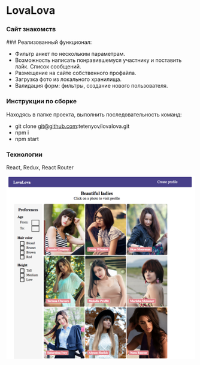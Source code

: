 # LovaLova

### Сайт знакомств

### Реализованный функционал:

* Фильтр анкет по нескольким параметрам.
* Возможность написать понравившемуся участнику и поставить лайк. Список сообщений.
* Размещение на сайте собственного профайла.
* Загрузка фото из локального хранилища.
* Валидация форм: фильтры, создание нового пользователя.

### Инструкции по сборке
Находясь в папке проекта, выполнить последовательность команд:

* git clone git@github.com:tetenyov/lovalova.git
* npm i
* npm start

### Технологии

React, Redux, React Router

![Screenshot](screen.png)